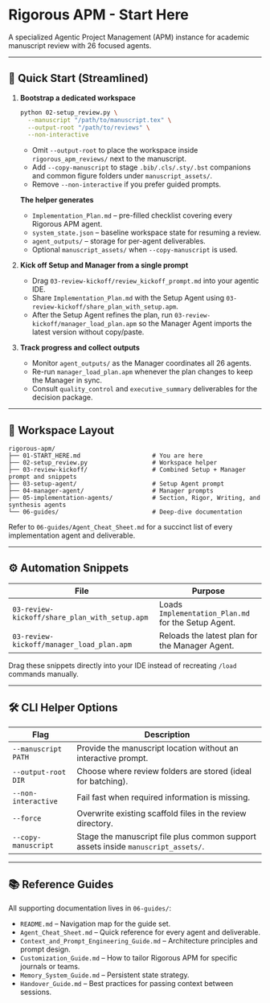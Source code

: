 # Rigorous APM - Start Here

A specialized Agentic Project Management (APM) instance for academic manuscript review with 26 focused agents.

---

## 🚀 Quick Start (Streamlined)

1. **Bootstrap a dedicated workspace**
   ```bash
   python 02-setup_review.py \
     --manuscript "/path/to/manuscript.tex" \
     --output-root "/path/to/reviews" \
     --non-interactive
   ```
   - Omit `--output-root` to place the workspace inside `rigorous_apm_reviews/` next to the manuscript.
   - Add `--copy-manuscript` to stage `.bib/.cls/.sty/.bst` companions and common figure folders under `manuscript_assets/`.
   - Remove `--non-interactive` if you prefer guided prompts.

   **The helper generates**
   - `Implementation_Plan.md` – pre-filled checklist covering every Rigorous APM agent.
   - `system_state.json` – baseline workspace state for resuming a review.
   - `agent_outputs/` – storage for per-agent deliverables.
   - Optional `manuscript_assets/` when `--copy-manuscript` is used.

2. **Kick off Setup and Manager from a single prompt**
   - Drag `03-review-kickoff/review_kickoff_prompt.md` into your agentic IDE.
   - Share `Implementation_Plan.md` with the Setup Agent using `03-review-kickoff/share_plan_with_setup.apm`.
   - After the Setup Agent refines the plan, run `03-review-kickoff/manager_load_plan.apm` so the Manager Agent imports the latest version without copy/paste.

3. **Track progress and collect outputs**
   - Monitor `agent_outputs/` as the Manager coordinates all 26 agents.
   - Re-run `manager_load_plan.apm` whenever the plan changes to keep the Manager in sync.
   - Consult `quality_control` and `executive_summary` deliverables for the decision package.

---

## 📂 Workspace Layout

```
rigorous-apm/
├── 01-START_HERE.md                    # You are here
├── 02-setup_review.py                  # Workspace helper
├── 03-review-kickoff/                  # Combined Setup + Manager prompt and snippets
├── 03-setup-agent/                     # Setup Agent prompt
├── 04-manager-agent/                   # Manager prompts
├── 05-implementation-agents/           # Section, Rigor, Writing, and synthesis agents
└── 06-guides/                          # Deep-dive documentation
```

Refer to `06-guides/Agent_Cheat_Sheet.md` for a succinct list of every implementation agent and deliverable.

---

## ⚙️ Automation Snippets

| File | Purpose |
| --- | --- |
| `03-review-kickoff/share_plan_with_setup.apm` | Loads `Implementation_Plan.md` for the Setup Agent. |
| `03-review-kickoff/manager_load_plan.apm` | Reloads the latest plan for the Manager Agent. |

Drag these snippets directly into your IDE instead of recreating `/load` commands manually.

---

## 🛠️ CLI Helper Options

| Flag | Description |
| --- | --- |
| `--manuscript PATH` | Provide the manuscript location without an interactive prompt. |
| `--output-root DIR` | Choose where review folders are stored (ideal for batching). |
| `--non-interactive` | Fail fast when required information is missing. |
| `--force` | Overwrite existing scaffold files in the review directory. |
| `--copy-manuscript` | Stage the manuscript file plus common support assets inside `manuscript_assets/`. |

---

## 📚 Reference Guides

All supporting documentation lives in `06-guides/`:

- `README.md` – Navigation map for the guide set.
- `Agent_Cheat_Sheet.md` – Quick reference for every agent and deliverable.
- `Context_and_Prompt_Engineering_Guide.md` – Architecture principles and prompt design.
- `Customization_Guide.md` – How to tailor Rigorous APM for specific journals or teams.
- `Memory_System_Guide.md` – Persistent state strategy.
- `Handover_Guide.md` – Best practices for passing context between sessions.
